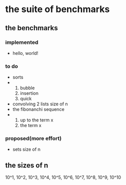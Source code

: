 # the suite of benchmarks


## the benchmarks

### implemented
- hello, world!


### to do
- sorts
- 1. bubble
  2. insertion
  3. quick
- convolving 2 lists size of n
- the fibonanchi sequence
- 1. up to the term x
  2. the term x


### proposed(more effort)
- sets size of n

## the sizes of n

10^1, 10^2, 10^3, 10^4, 10^5, 10^6, 10^7, 10^8, 10^9, 10^10

